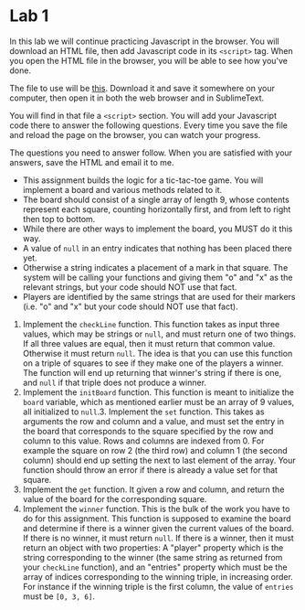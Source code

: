 # Lab 1

In this lab we will continue practicing Javascript in the browser. You will download an HTML file, then add Javascript code in its `<script>` tag. When you open the HTML file in the browser, you will be able to see how you've done.

The file to use will be [this](https://github.com/skiadas/WebAppsCourse/blob/gh-pages/labs/lab1.html). Download it and save it somewhere on your computer, then open it in both the web browser and in SublimeText.

You will find in that file a `<script>` section. You will add your Javascript code there to answer the following questions. Every time you save the file and reload the page on the browser, you can watch your progress.

The questions you need to answer follow. When you are satisfied with your answers, save the HTML and email it to me.

- This assignment builds the logic for a tic-tac-toe game. You will implement a board and various methods related to it.
- The board should consist of a single array of length 9, whose contents represent each square, counting horizontally first, and from left to right then top to bottom.
- While there are other ways to implement the board, you MUST do it this way.
- A value of `null` in an entry indicates that nothing has been placed there yet.
- Otherwise a string indicates a placement of a mark in that square. The system will be calling your functions and giving them "o" and "x" as the relevant strings, but your code should NOT use that fact.
- Players are identified by the same strings that are used for their markers (i.e. "o" and "x" but your code should NOT use that fact).

1. Implement the `checkLine` function. This function takes as input three values, which may be strings or `null`, and must return one of two things. If all three values are equal, then it must return that common value. Otherwise it must return `null`. The idea is that you can use this function on a triple of squares to see if they make one of the players a winner. The function will end up returning that winner's string if there is one, and `null` if that triple does not produce a winner.
2. Implement the `initBoard` function. This function is meant to initialize the `board` variable, which as mentioned earlier must be an array of 9 values, all initialized to `null`.3. Implement the `set` function. This takes as arguments the row and column and a value, and must set the entry in the board that corresponds to the square specified by the row and column to this value. Rows and columns are indexed from 0. For example the square on row 2 (the third row) and column 1 (the second column) should end up setting the next to last element of the array. Your function should throw an error if there is already a value set for that square.
4. Implement the `get` function. It given a row and column, and return the value of the board for the corresponding square.
5. Implement the `winner` function. This is the bulk of the work you have to do for this assignment. This function is supposed to examine the board and determine if there is a winner given the current values of the board. If there is no winner, it must return `null`. If there is a winner, then it must return an object with two properties: A "player" property which is the string corresponding to the winner (the same string as returned from your `checkLine` function), and an "entries" property which must be the array of indices corresponding to the winning triple, in increasing order. For instance if the winning triple is the first column, the value of `entries` must be `[0, 3, 6]`.
